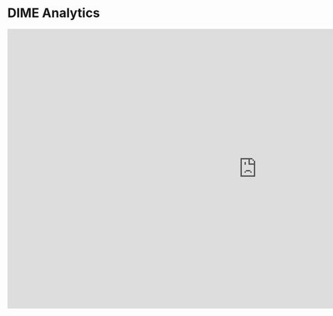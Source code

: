 # DIME Analytics

<iframe width="1120" height="630" src="https://www.youtube.com/embed/Ikio7n1U9g0" frameborder="0" allow="accelerometer; autoplay; encrypted-media; gyroscope; picture-in-picture" allowfullscreen></iframe>
